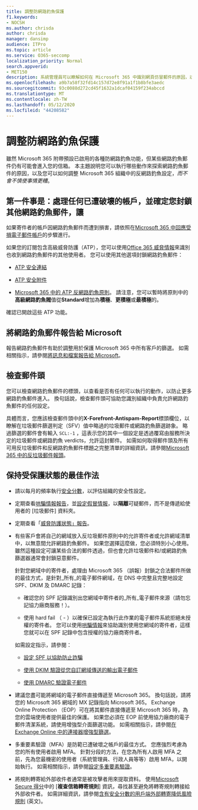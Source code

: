 ```yaml
---
title: 調整防網路釣魚保護
f1.keywords:
- NOCSH
ms.author: chrisda
author: chrisda
manager: dansimp
audience: ITPro
ms.topic: article
ms.service: O365-seccomp
localization_priority: Normal
search.appverid:
- MET150
description: 系統管理員可以瞭解如何在 Microsoft 365 中識別網頁仿冒郵件的原因，以及如何防止未來的更多網路釣魚郵件。
ms.openlocfilehash: a9b7a58f32fd14c157d72e8f91a1f1b8bfe3aedc
ms.sourcegitcommit: 93c0088d272cd45f1632a1dcaf04159f234abccd
ms.translationtype: MT
ms.contentlocale: zh-TW
ms.lasthandoff: 05/12/2020
ms.locfileid: "44208582"
---
```

# <a name="tune-anti-phishing-protection"></a>調整防網路釣魚保護

雖然 Microsoft 365 附帶預設已啟用的各種防網路釣魚功能，但某些網路釣魚郵件仍有可能會進入您的信箱。 本主題說明您可以執行哪些動作來探索網路釣魚郵件的原因，以及您可以如何調整 Microsoft 365 組織中的反網路釣魚設定，_而不會不慎使事情更糟_。

## <a name="first-things-first-deal-with-any-compromised-accounts-and-make-sure-you-block-any-more-phishing-messages-from-getting-through"></a>第一件事是：處理任何已遭破壞的帳戶，並確定您封鎖其他網路釣魚郵件，讓

如果寄件者的帳戶因網路釣魚郵件而遭到損害，請依照在[Microsoft 365 中回應受損電子郵件帳戶](responding-to-a-compromised-email-account.md)的步驟進行。

如果您的訂閱包含高級威脅防護（ATP），您可以使用[Office 365 威脅情報](office-365-ti.md)來識別也收到網路釣魚郵件的其他使用者。 您可以使用其他選項封鎖網路釣魚郵件：

- [ATP 安全連結](set-up-atp-safe-links-policies.md)

- [ATP 安全附件](set-up-atp-safe-attachments-policies.md)

- [Microsoft 365 中的 ATP 反網路釣魚原則](configure-atp-anti-phishing-policies.md)。 請注意，您可以暫時將原則中的**高級網路釣魚閥**值從**Standard**增加為**積極**、**更積極**或**最積極**的。

確認已開啟這些 ATP 功能。

## <a name="report-the-phishing-message-to-microsoft"></a>將網路釣魚郵件報告給 Microsoft

報告網路釣魚郵件有助於調整用於保護 Microsoft 365 中所有客戶的篩選。 如需相關指示，請參閱[將訊息和檔案報告給 Microsoft](report-junk-email-messages-to-microsoft.md)。

## <a name="inspect-the-message-headers"></a>檢查郵件頭

您可以檢查網路釣魚郵件的標頭，以查看是否有任何可以執行的動作，以防止更多網路釣魚郵件進入。 換句話說，檢查郵件頭可協助您識別組織中負責允許網路釣魚郵件的任何設定。

具體而言，您應該檢查郵件頭中的**X-Forefront-Antispam-Report**標頭欄位，以瞭解在垃圾郵件篩選判定（SFV）值中略過的垃圾郵件或網路釣魚篩選跡象。 略過篩選的郵件會有輸入 `SCL:-1` ，這表示您的其中一個設定是透過覆寫由服務所決定的垃圾郵件或網路釣魚 verdicts，允許這封郵件。 如需如何取得郵件頭及所有可用反垃圾郵件和反網路釣魚郵件標題之完整清單的詳細資訊，請參閱[Microsoft 365 中的反垃圾郵件報頭](anti-spam-message-headers.md)。

## <a name="best-practices-to-stay-protected"></a>保持受保護狀態的最佳作法

- 請以每月的頻率執行[安全分數](../mtp/microsoft-secure-score.md)，以評估組織的安全性設定。

- 定期查看[哄騙情報報告](learn-about-spoof-intelligence.md)，並[設定假冒情報](set-up-anti-phishing-policies.md#spoof-settings)，以**隔離**可疑郵件，而不是傳遞給使用者的 [垃圾郵件] 資料夾。

- 定期查看「[威脅防護狀態」報告](view-reports-for-atp.md#threat-protection-status-report)。

- 有些客戶會將自己的網域放入反垃圾郵件原則中的允許寄件者或允許網域清單中，以無意間允許網路釣魚郵件。 如果您選擇這麼做，您必須特別小心使用。 雖然這種設定可讓某些合法的郵件透過，但也會允許垃圾郵件和/或網路釣魚篩選器通常會封鎖惡意郵件。

  針對您網域中的寄件者，處理由 Microsoft 365 （誤報）封鎖之合法郵件所做的最佳方式，是針對_所有_的電子郵件網域，在 DNS 中完整且完整地設定 SPF、DKIM 及 DMARC 記錄：

  - 確認您的 SPF 記錄識別出您網域中寄件者的_所有_電子郵件來源（請勿忘記協力廠商服務！）。

  - 使用 hard fail （ \- ）以確保已設定為執行此作業的電子郵件系統拒絕未授權的寄件者。 您可以使用[哄騙情報](learn-about-spoof-intelligence.md)來協助識別使用您網域的寄件者，這樣您就可以在 SPF 記錄中包含授權的協力廠商寄件者。

  如需設定指示，請參閱：
  
  - [設定 SPF 以協助防止詐騙](set-up-spf-in-office-365-to-help-prevent-spoofing.md)

  - [使用 DKIM 驗證從您自訂網域傳送的輸出電子郵件](use-dkim-to-validate-outbound-email.md)

  - [使用 DMARC 驗證電子郵件](use-dmarc-to-validate-email.md)

- 建議您盡可能將網域的電子郵件直接傳遞至 Microsoft 365。 換句話說，請將您的 Microsoft 365 網域的 MX 記錄指向 Microsoft 365。 Exchange Online Protection （EOP）可在將其郵件直接傳遞至 Microsoft 365 時，為您的雲端使用者提供最佳的保護。 如果您必須在 EOP 前使用協力廠商的電子郵件清潔系統，請使用增強型介面篩選功能。 如需相關指示，請參閱[在 Exchange Online 中的連接器增強型篩選](https://docs.microsoft.com/Exchange/mail-flow-best-practices/use-connectors-to-configure-mail-flow/enhanced-filtering-for-connectors)。

- 多重要素驗證（MFA）是防範已遭破壞之帳戶的最佳方式。 您應強烈考慮為您的所有使用者啟用 MFA。 針對分段的方法，在您為所有人啟用 MFA 之前，先為您最機密的使用者（系統管理員、行政人員等等）啟用 MFA，以開始執行。 如需相關指示，請參閱[設定多重要素驗證](../../admin/security-and-compliance/set-up-multi-factor-authentication.md)。

- 將規則轉寄給外部收件者通常是被攻擊者用來提取資料。 使用[Microsoft Secure 得分](../mtp/microsoft-secure-score.md)中的 [**複查信箱轉寄規則**] 資訊，尋找甚至避免將轉寄規則轉接給外部收件者。 如需詳細資訊，請參閱[含有安全分數的用戶端外部轉寄降低風險規則](https://blogs.technet.microsoft.com/office365security/mitigating-client-external-forwarding-rules-with-secure-score/) (英文)。
